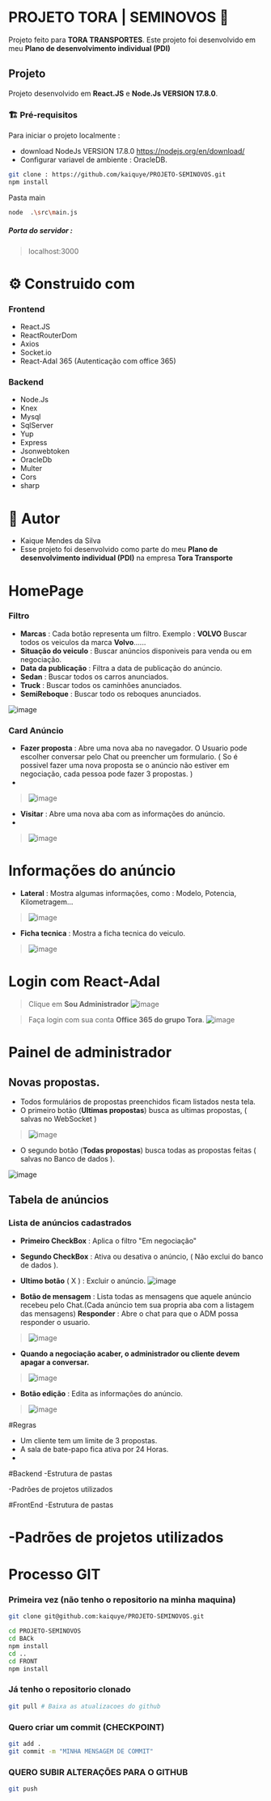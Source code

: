 
# PROJETO TORA | SEMINOVOS 🚛
Projeto feito para **TORA TRANSPORTES**. Este projeto foi desenvolvido em meu **Plano de desenvolvimento individual (PDI)** 


## Projeto

Projeto desenvolvido em **React.JS** e **Node.Js VERSION 17.8.0**. 

###  🏗️  Pré-requisitos 

Para iniciar o projeto localmente : 
- download NodeJs VERSION 17.8.0 https://nodejs.org/en/download/ 
- Configurar variavel de ambiente : OracleDB.
```bash 
git clone : https://github.com/kaiquye/PROJETO-SEMINOVOS.git
npm install
```
Pasta main 
```bash
node  .\src\main.js
````
##### Porta do servidor : 
> localhost:3000

# ⚙️  **Construido com**
### Frontend
- React.JS
- ReactRouterDom
- Axios
- Socket.io 
- React-Adal 365 (Autenticação com office 365)
### Backend
- Node.Js
- Knex
- Mysql
- SqlServer
- Yup
- Express
- Jsonwebtoken
- OracleDb
- Multer
- Cors
- sharp

# 🧍 Autor 
- Kaique Mendes da Silva
-  Esse projeto foi desenvolvido como parte do meu **Plano de desenvolvimento individual (PDI)** na empresa **Tora Transporte**

# HomePage

### Filtro 
- **Marcas** : Cada botão representa um filtro. Exemplo : **VOLVO** Buscar todos os veiculos da marca **Volvo**......
- **Situação do veiculo** : Buscar anúncios disponiveis para venda ou em negociação.
- **Data da publicação** : Filtra a data de publicação do anúncio.
- **Sedan** : Buscar todos os carros anunciados.
- **Truck** : Buscar todos os caminhões anunciados.
- **SemiReboque** : Buscar todo os reboques anunciados.

![image](https://user-images.githubusercontent.com/69175890/161151533-c6f0f4a1-9b95-4705-b4b8-610fd2622028.png)

### Card Anúncio
- **Fazer proposta** : Abre uma nova aba no navegador. O Usuario pode escolher conversar pelo Chat ou preencher um formulario. ( So é possivel fazer uma nova proposta se o anúncio não estiver em negociação, cada pessoa pode fazer 3 propostas. )
- 
> ![image](https://user-images.githubusercontent.com/69175890/161254713-b6f8e11e-8b6e-4e68-9904-2155366a3aa3.png)

- **Visitar** : Abre uma nova aba com as informações do anúncio.
- 
> ![image](https://user-images.githubusercontent.com/69175890/161254735-c9b99282-ee45-4d50-ad25-ddeb1e686fc1.png)

# Informações do anúncio
- **Lateral** : Mostra algumas informações, como : Modelo, Potencia, Kilometragem... 
> ![image](https://user-images.githubusercontent.com/69175890/161285703-25ecf249-760b-4f66-a201-42feb3e15cb5.png)

- **Ficha tecnica** : Mostra a ficha tecnica do veiculo.
> ![image](https://user-images.githubusercontent.com/69175890/161286018-a8deb740-0fc9-4463-97d1-408ad65f1425.png)

# Login com React-Adal
> Clique em **Sou Administrador**
![image](https://user-images.githubusercontent.com/69175890/161146409-39fdcc13-7633-4ac8-8783-4e86ed316d6c.png)


> Faça login com sua conta **Office 365 do grupo Tora**.
> ![image](https://user-images.githubusercontent.com/69175890/161286781-74341951-4b5f-47cd-8cda-75403750853d.png)

# Painel de administrador

## Novas propostas. 
- Todos formulários de propostas preenchidos ficam listados nesta tela. 
- O primeiro botão (**Ultimas propostas**) busca as ultimas propostas, ( salvas no WebSocket )
>![image](https://user-images.githubusercontent.com/69175890/161254262-ec9a990b-4226-4496-b720-a6b795dd7569.png)

- O segundo botão (**Todas propostas**) busca todas as propostas feitas ( salvas no Banco de dados ).

![image](https://user-images.githubusercontent.com/69175890/161254402-5cb75d98-5911-475f-8ba0-e712b5c9c49c.png)

## Tabela de anúncios
### Lista de anúncios cadastrados
- **Primeiro CheckBox** : Aplica o filtro "Em negociação"
- **Segundo CheckBox** : Ativa ou desativa o anúncio, ( Não exclui do banco de dados ).
- **Ultimo botão** ( X ) : Excluir o anúncio. 
![image](https://user-images.githubusercontent.com/69175890/161253840-1b868a4b-9c28-49a1-8463-fb971a8335d4.png)

- **Botão de mensagem** : Lista todas as mensagens que aquele anúncio recebeu pelo Chat.(Cada anúncio tem sua propria aba com a listagem das mensagens) **Responder** : Abre o chat para que o ADM possa responder o usuario.

>![image](https://user-images.githubusercontent.com/69175890/161150260-b61f79f7-d903-4174-977c-e6b05e691d0b.png)
- **Quando a negociação acaber, o administrador ou cliente devem apagar a conversar.**
> ![image](https://user-images.githubusercontent.com/69175890/161288476-186d0f05-ffaf-4eb5-8906-a1a59aa9fde6.png)


- **Botão edição** : Edita as informações do anúncio.

>![image](https://user-images.githubusercontent.com/69175890/161150728-f664ade8-52c8-4ae5-956b-fd9135d5454d.png)

#Regras
- Um cliente tem um limite de 3 propostas.
- A sala de bate-papo fica ativa por 24 Horas.
- 

#Backend
-Estrutura de pastas
>
-Padrões de projetos utilizados
>
#FrontEnd
-Estrutura de pastas
>
-Padrões de projetos utilizados
======================================================
# Processo GIT
### Primeira vez (não tenho o repositorio na minha maquina)
```bash
git clone git@github.com:kaiquye/PROJETO-SEMINOVOS.git

cd PROJETO-SEMINOVOS
cd BACk
npm install
cd ..
cd FRONT
npm install
```

### Já tenho o repositorio clonado
```bash
git pull # Baixa as atualizacoes do github
```

### Quero criar um commit (CHECKPOINT)
```bash
git add .
git commit -m "MINHA MENSAGEM DE COMMIT"
```

### QUERO SUBIR ALTERAÇÕES PARA O GITHUB
```bash
git push
```
